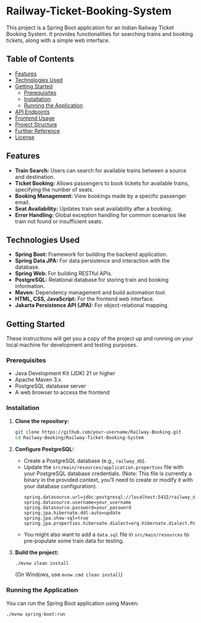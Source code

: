 # Railway-Ticket-Booking-System

This project is a Spring Boot application for an Indian Railway Ticket Booking System. It provides functionalities for searching trains and booking tickets, along with a simple web interface.

## Table of Contents

*   [Features](#features)
*   [Technologies Used](#technologies-used)
*   [Getting Started](#getting-started)
    *   [Prerequisites](#prerequisites)
    *   [Installation](#installation)
    *   [Running the Application](#running-the-application)
*   [API Endpoints](#api-endpoints)
*   [Frontend Usage](#frontend-usage)
*   [Project Structure](#project-structure)
*   [Further Reference](#further-reference)
*   [License](#license)

## Features

*   **Train Search:** Users can search for available trains between a source and destination.
*   **Ticket Booking:** Allows passengers to book tickets for available trains, specifying the number of seats.
*   **Booking Management:** View bookings made by a specific passenger email.
*   **Seat Availability:** Updates train seat availability after a booking.
*   **Error Handling:** Global exception handling for common scenarios like train not found or insufficient seats.

## Technologies Used

*   **Spring Boot:** Framework for building the backend application.
*   **Spring Data JPA:** For data persistence and interaction with the database.
*   **Spring Web:** For building RESTful APIs.
*   **PostgreSQL:** Relational database for storing train and booking information.
*   **Maven:** Dependency management and build automation tool.
*   **HTML, CSS, JavaScript:** For the frontend web interface.
*   **Jakarta Persistence API (JPA):** For object-relational mapping.

## Getting Started

These instructions will get you a copy of the project up and running on your local machine for development and testing purposes.

### Prerequisites

*   Java Development Kit (JDK) 21 or higher
*   Apache Maven 3.x
*   PostgreSQL database server
*   A web browser to access the frontend

### Installation

1.  **Clone the repository:**
    ```bash
    git clone https://github.com/your-username/Railway-Booking.git
    cd Railway-Booking/Railway-Ticket-Booking-System
    ```

2.  **Configure PostgreSQL:**
    *   Create a PostgreSQL database (e.g., `railway_db`).
    *   Update the `src/main/resources/application.properties` file with your PostgreSQL database credentials. (Note: This file is currently a binary in the provided context, you'll need to create or modify it with your database configuration).
        ```properties
        spring.datasource.url=jdbc:postgresql://localhost:5432/railway_db
        spring.datasource.username=your_username
        spring.datasource.password=your_password
        spring.jpa.hibernate.ddl-auto=update
        spring.jpa.show-sql=true
        spring.jpa.properties.hibernate.dialect=org.hibernate.dialect.PostgreSQLDialect
        ```
    *   You might also want to add a `data.sql` file in `src/main/resources` to pre-populate some train data for testing.

3.  **Build the project:**
    ```bash
    ./mvnw clean install
    ```
    (On Windows, use `mvnw.cmd clean install`)

### Running the Application

You can run the Spring Boot application using Maven:

```bash
./mvnw spring-boot:run
